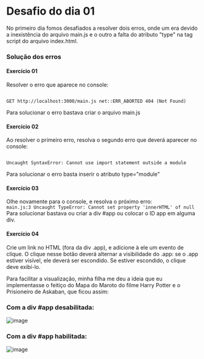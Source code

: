 # Desafio do dia 01
<p>No primeiro dia fomos desafiados a resolver dois erros, onde um era devido a inexistência do arquivo main.js e o outro a falta do atributo "type" na tag script do arquivo index.html.</P>

### Solução dos erros

#### Exercício 01
<p>Resolver o erro que aparece no console:</p>
<code>
GET http://localhost:3000/main.js net::ERR_ABORTED 404 (Not Found)
</code>
<p>Para solucionar o erro bastava criar o arquivo main.js</p>

#### Exercício 02
<p>Ao resolver o primeiro erro, resolva o segundo erro que deverá aparecer no console:</p>
<code>
Uncaught SyntaxError: Cannot use import statement outside a module
</code>
<p>Para solucionar o erro basta inserir o atributo type="module"</p>

#### Exercício 03
Olhe novamente para o console, e resolva o próximo erro:
<code>
main.js:3 Uncaught TypeError: Cannot set property 'innerHTML' of null
</code>
Para solucionar bastava ou criar a div #app ou colocar o ID app em alguma div.

#### Exercício 04
Crie um link no HTML (fora da div .app), e adicione à ele um evento de clique. O clique nesse botão deverá alternar a visibilidade do .app: se o .app estiver visível, ele deverá ser escondido. Se estiver escondido, o clique deve exibí-lo.

<p>Para facilitar a visualização, minha filha me deu a ideia que eu implementasse o feitiço do Mapa do Maroto do filme Harry Potter e o Prisioneiro de Askaban, que ficou assim:</p>

### Com a div #app desabilitada:
![image](https://user-images.githubusercontent.com/4163340/129776083-e807baaf-c270-4fe8-adc4-3cbac6c172d9.png)

### Com a div #app habilitada:
![image](https://user-images.githubusercontent.com/4163340/129776949-cfdf8256-6d8d-48ec-b096-2ef2fb2271b4.png)

